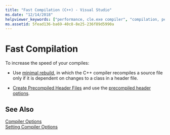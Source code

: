 ```yaml
---
title: "Fast Compilation (C++) - Visual Studio"
ms.date: "12/14/2018"
helpviewer_keywords: ["performance, cle.exe compiler", "compilation, performance", "cl.exe compiler, performance", "fast compiling"]
ms.assetid: 5fead136-ba69-40c8-8e25-236f89d5990a
---
```

# Fast Compilation

To increase the speed of your compiles:

- Use [minimal rebuild](reference/gm-enable-minimal-rebuild.md), in which the C++ compiler recompiles a source file only if it is dependent on changes to a class in a header file.

- [Create Precompiled Header Files](reference/creating-precompiled-header-files.md) and use the [precompiled header options](reference/yc-create-precompiled-header-file.md).

## See Also

[Compiler Options](reference/compiler-options.md)<br/>
[Setting Compiler Options](compiler-command-line-syntax.md)